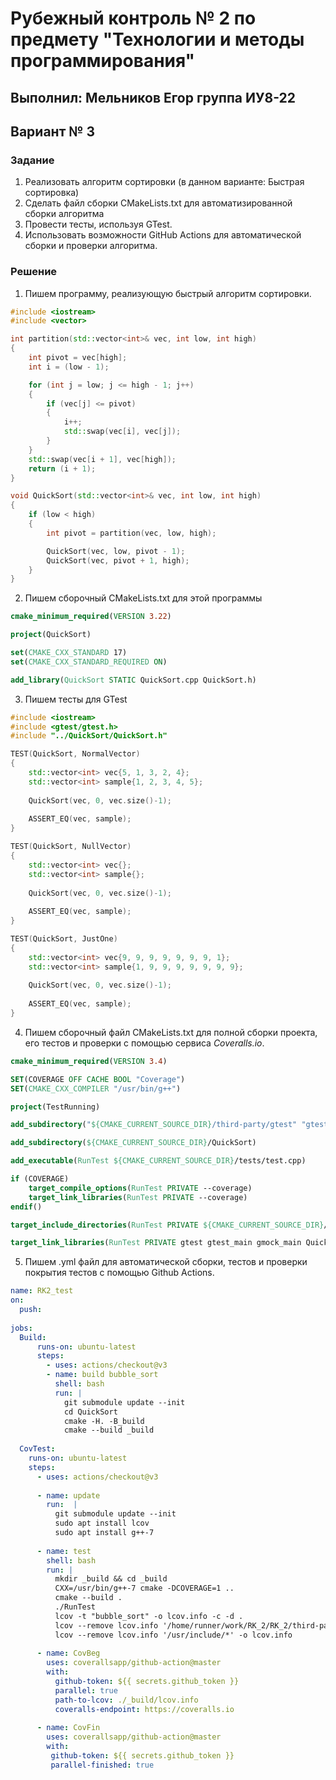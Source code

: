 # Рубежный контроль № 2 по предмету "Технологии и методы программирования"

## Выполнил: Мельников Егор группа ИУ8-22

## Вариант № 3

### Задание

1. Реализовать алгоритм сортировки (в данном варианте: Быстрая сортировка)
2. Сделать файл сборки CMakeLists.txt для автоматизированной сборки алгоритма
3. Провести тесты, используя GTest.
4. Использовать возможности GitHub Actions для автоматической сборки и проверки алгоритма.

### Решение

1. Пишем программу, реализующую быстрый алгоритм сортировки.

```cpp
#include <iostream>
#include <vector>

int partition(std::vector<int>& vec, int low, int high)
{
    int pivot = vec[high];
    int i = (low - 1);

    for (int j = low; j <= high - 1; j++)
    {
        if (vec[j] <= pivot)
        {
            i++;
            std::swap(vec[i], vec[j]);
        }
    }
    std::swap(vec[i + 1], vec[high]);
    return (i + 1);
}

void QuickSort(std::vector<int>& vec, int low, int high)
{
    if (low < high)
    {
        int pivot = partition(vec, low, high);

        QuickSort(vec, low, pivot - 1);
        QuickSort(vec, pivot + 1, high);
    }
}
```

2. Пишем сборочный CMakeLists.txt для этой программы

```cmake
cmake_minimum_required(VERSION 3.22)

project(QuickSort)

set(CMAKE_CXX_STANDARD 17)
set(CMAKE_CXX_STANDARD_REQUIRED ON)

add_library(QuickSort STATIC QuickSort.cpp QuickSort.h)
```

3. Пишем тесты для GTest

```cpp
#include <iostream>
#include <gtest/gtest.h>
#include "../QuickSort/QuickSort.h"

TEST(QuickSort, NormalVector) 
{
    std::vector<int> vec{5, 1, 3, 2, 4};
    std::vector<int> sample{1, 2, 3, 4, 5};
    
    QuickSort(vec, 0, vec.size()-1);
    
    ASSERT_EQ(vec, sample);
}

TEST(QuickSort, NullVector) 
{
    std::vector<int> vec{};
    std::vector<int> sample{};
    
    QuickSort(vec, 0, vec.size()-1);
    
    ASSERT_EQ(vec, sample);
}

TEST(QuickSort, JustOne) 
{
    std::vector<int> vec{9, 9, 9, 9, 9, 9, 9, 1};
    std::vector<int> sample{1, 9, 9, 9, 9, 9, 9, 9};
    
    QuickSort(vec, 0, vec.size()-1);
    
    ASSERT_EQ(vec, sample);
}
```

4. Пишем сборочный файл CMakeLists.txt для полной сборки проекта, его тестов и проверки с помощью сервиса *Coveralls.io*.

```cmake
cmake_minimum_required(VERSION 3.4)

SET(COVERAGE OFF CACHE BOOL "Coverage")
SET(CMAKE_CXX_COMPILER "/usr/bin/g++")

project(TestRunning)

add_subdirectory("${CMAKE_CURRENT_SOURCE_DIR}/third-party/gtest" "gtest")

add_subdirectory(${CMAKE_CURRENT_SOURCE_DIR}/QuickSort)

add_executable(RunTest ${CMAKE_CURRENT_SOURCE_DIR}/tests/test.cpp)

if (COVERAGE)
    target_compile_options(RunTest PRIVATE --coverage)
    target_link_libraries(RunTest PRIVATE --coverage)
endif()

target_include_directories(RunTest PRIVATE ${CMAKE_CURRENT_SOURCE_DIR}/QuickSort)

target_link_libraries(RunTest PRIVATE gtest gtest_main gmock_main QuickSort)
```

5. Пишем .yml файл для автоматической сборки, тестов и проверки покрытия тестов с помощью Github Actions.

```yml
name: RK2_test
on:
  push:
  
jobs:
  Build:
      runs-on: ubuntu-latest
      steps:
        - uses: actions/checkout@v3
        - name: build bubble_sort
          shell: bash
          run: |
            git submodule update --init
            cd QuickSort   
            cmake -H. -B_build
            cmake --build _build
          
  CovTest:
    runs-on: ubuntu-latest
    steps:
      - uses: actions/checkout@v3
      
      - name: update
        run:  |
          git submodule update --init
          sudo apt install lcov
          sudo apt install g++-7
      
      - name: test
        shell: bash
        run: |
          mkdir _build && cd _build
          CXX=/usr/bin/g++-7 cmake -DCOVERAGE=1 ..
          cmake --build .
          ./RunTest
          lcov -t "bubble_sort" -o lcov.info -c -d .
          lcov --remove lcov.info '/home/runner/work/RK_2/RK_2/third-party/gtest/*' -o lcov.info ###
          lcov --remove lcov.info '/usr/include/*' -o lcov.info
          
      - name: CovBeg
        uses: coverallsapp/github-action@master
        with:
          github-token: ${{ secrets.github_token }}
          parallel: true
          path-to-lcov: ./_build/lcov.info
          coveralls-endpoint: https://coveralls.io
          
      - name: CovFin
        uses: coverallsapp/github-action@master
        with:
         github-token: ${{ secrets.github_token }}
         parallel-finished: true
```

